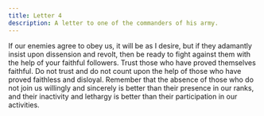 ```yaml
---
title: Letter 4
description: A letter to one of the commanders of his army.
---
```



If our enemies agree to obey us, it will be as I desire, but if they adamantly insist upon 
dissension and revolt, then be ready to fight against them with the help of your faithful 
followers. Trust those who have proved themselves faithful. Do not trust and do not count 
upon the help of those who have proved faithless and disloyal. Remember that the absence of 
those who do not join us willingly and sincerely is better than their presence in our ranks, and 
their inactivity and lethargy is better than their participation in our activities.